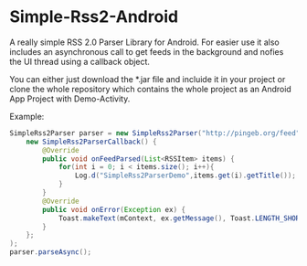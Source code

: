 Simple-Rss2-Android
===================

A really simple RSS 2.0 Parser Library for Android. For easier use it also includes an asynchronous call to get feeds in the background and nofies the UI thread using a callback object.

You can either just download the *.jar file and incluide it in your project or clone the whole repository which contains the whole project as an Android App Project with Demo-Activity.

Example:
`````java
SimpleRss2Parser parser = new SimpleRss2Parser("http://pingeb.org/feed", 
	new SimpleRss2ParserCallback() {
		@Override
		public void onFeedParsed(List<RSSItem> items) {
			for(int i = 0; i < items.size(); i++){
				Log.d("SimpleRss2ParserDemo",items.get(i).getTitle());
			}
		}
		@Override
		public void onError(Exception ex) {
			Toast.makeText(mContext, ex.getMessage(), Toast.LENGTH_SHORT).show();
		}
	};
);
parser.parseAsync();
`````
